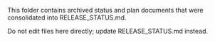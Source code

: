 This folder contains archived status and plan documents that were consolidated into RELEASE_STATUS.md.

Do not edit files here directly; update RELEASE_STATUS.md instead.
